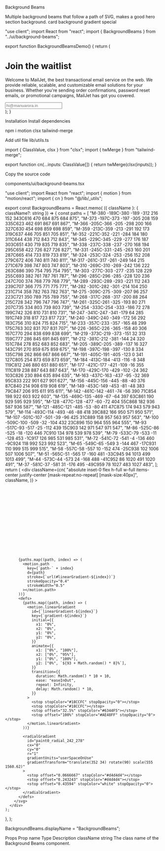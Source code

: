 Background Beams

Multiple background beams that follow a path of SVG, makes a good hero section background.
card
background
gradient
special

"use client";
import React from "react";
import { BackgroundBeams } from "../ui/background-beams";
 
export function BackgroundBeamsDemo() {
  return (
    <div className="h-[40rem] w-full rounded-md bg-neutral-950 relative flex flex-col items-center justify-center antialiased">
      <div className="max-w-2xl mx-auto p-4">
        <h1 className="relative z-10 text-lg md:text-7xl  bg-clip-text text-transparent bg-gradient-to-b from-neutral-200 to-neutral-600  text-center font-sans font-bold">
          Join the waitlist
        </h1>
        <p></p>
        <p className="text-neutral-500 max-w-lg mx-auto my-2 text-sm text-center relative z-10">
          Welcome to MailJet, the best transactional email service on the web.
          We provide reliable, scalable, and customizable email solutions for
          your business. Whether you&apos;re sending order confirmations,
          password reset emails, or promotional campaigns, MailJet has got you
          covered.
        </p>
        <input
          type="text"
          placeholder="hi@manuarora.in"
          className="rounded-lg border border-neutral-800 focus:ring-2 focus:ring-teal-500  w-full relative z-10 mt-4  bg-neutral-950 placeholder:text-neutral-700"
        />
      </div>
      <BackgroundBeams />
    </div>
  );
}

Installation
Install dependencies

npm i motion clsx tailwind-merge

Add util file
lib/utils.ts

import { ClassValue, clsx } from "clsx";
import { twMerge } from "tailwind-merge";
 
export function cn(...inputs: ClassValue[]) {
  return twMerge(clsx(inputs));
}

Copy the source code

components/ui/background-beams.tsx

"use client";
import React from "react";
import { motion } from "motion/react";
import { cn } from "@/lib/_utils";

 
export const BackgroundBeams = React.memo(
  ({ className }: { className?: string }) => {
    const paths = [
      "M-380 -189C-380 -189 -312 216 152 343C616 470 684 875 684 875",
      "M-373 -197C-373 -197 -305 208 159 335C623 462 691 867 691 867",
      "M-366 -205C-366 -205 -298 200 166 327C630 454 698 859 698 859",
      "M-359 -213C-359 -213 -291 192 173 319C637 446 705 851 705 851",
      "M-352 -221C-352 -221 -284 184 180 311C644 438 712 843 712 843",
      "M-345 -229C-345 -229 -277 176 187 303C651 430 719 835 719 835",
      "M-338 -237C-338 -237 -270 168 194 295C658 422 726 827 726 827",
      "M-331 -245C-331 -245 -263 160 201 287C665 414 733 819 733 819",
      "M-324 -253C-324 -253 -256 152 208 279C672 406 740 811 740 811",
      "M-317 -261C-317 -261 -249 144 215 271C679 398 747 803 747 803",
      "M-310 -269C-310 -269 -242 136 222 263C686 390 754 795 754 795",
      "M-303 -277C-303 -277 -235 128 229 255C693 382 761 787 761 787",
      "M-296 -285C-296 -285 -228 120 236 247C700 374 768 779 768 779",
      "M-289 -293C-289 -293 -221 112 243 239C707 366 775 771 775 771",
      "M-282 -301C-282 -301 -214 104 250 231C714 358 782 763 782 763",
      "M-275 -309C-275 -309 -207 96 257 223C721 350 789 755 789 755",
      "M-268 -317C-268 -317 -200 88 264 215C728 342 796 747 796 747",
      "M-261 -325C-261 -325 -193 80 271 207C735 334 803 739 803 739",
      "M-254 -333C-254 -333 -186 72 278 199C742 326 810 731 810 731",
      "M-247 -341C-247 -341 -179 64 285 191C749 318 817 723 817 723",
      "M-240 -349C-240 -349 -172 56 292 183C756 310 824 715 824 715",
      "M-233 -357C-233 -357 -165 48 299 175C763 302 831 707 831 707",
      "M-226 -365C-226 -365 -158 40 306 167C770 294 838 699 838 699",
      "M-219 -373C-219 -373 -151 32 313 159C777 286 845 691 845 691",
      "M-212 -381C-212 -381 -144 24 320 151C784 278 852 683 852 683",
      "M-205 -389C-205 -389 -137 16 327 143C791 270 859 675 859 675",
      "M-198 -397C-198 -397 -130 8 334 135C798 262 866 667 866 667",
      "M-191 -405C-191 -405 -123 0 341 127C805 254 873 659 873 659",
      "M-184 -413C-184 -413 -116 -8 348 119C812 246 880 651 880 651",
      "M-177 -421C-177 -421 -109 -16 355 111C819 238 887 643 887 643",
      "M-170 -429C-170 -429 -102 -24 362 103C826 230 894 635 894 635",
      "M-163 -437C-163 -437 -95 -32 369 95C833 222 901 627 901 627",
      "M-156 -445C-156 -445 -88 -40 376 87C840 214 908 619 908 619",
      "M-149 -453C-149 -453 -81 -48 383 79C847 206 915 611 915 611",
      "M-142 -461C-142 -461 -74 -56 390 71C854 198 922 603 922 603",
      "M-135 -469C-135 -469 -67 -64 397 63C861 190 929 595 929 595",
      "M-128 -477C-128 -477 -60 -72 404 55C868 182 936 587 936 587",
      "M-121 -485C-121 -485 -53 -80 411 47C875 174 943 579 943 579",
      "M-114 -493C-114 -493 -46 -88 418 39C882 166 950 571 950 571",
      "M-107 -501C-107 -501 -39 -96 425 31C889 158 957 563 957 563",
      "M-100 -509C-100 -509 -32 -104 432 23C896 150 964 555 964 555",
      "M-93 -517C-93 -517 -25 -112 439 15C903 142 971 547 971 547",
      "M-86 -525C-86 -525 -18 -120 446 7C910 134 978 539 978 539",
      "M-79 -533C-79 -533 -11 -128 453 -1C917 126 985 531 985 531",
      "M-72 -541C-72 -541 -4 -136 460 -9C924 118 992 523 992 523",
      "M-65 -549C-65 -549 3 -144 467 -17C931 110 999 515 999 515",
      "M-58 -557C-58 -557 10 -152 474 -25C938 102 1006 507 1006 507",
      "M-51 -565C-51 -565 17 -160 481 -33C945 94 1013 499 1013 499",
      "M-44 -573C-44 -573 24 -168 488 -41C952 86 1020 491 1020 491",
      "M-37 -581C-37 -581 31 -176 495 -49C959 78 1027 483 1027 483",
    ];
    return (
      <div
        className={cn(
          "absolute inset-0 flex h-full w-full items-center justify-center [mask-repeat:no-repeat] [mask-size:40px]",
          className,
        )}
      >
        <svg
          className="pointer-events-none absolute z-0 h-full w-full"
          width="100%"
          height="100%"
          viewBox="0 0 696 316"
          fill="none"
          xmlns="http://www.w3.org/2000/svg"
        >
          <path
            d="M-380 -189C-380 -189 -312 216 152 343C616 470 684 875 684 875M-373 -197C-373 -197 -305 208 159 335C623 462 691 867 691 867M-366 -205C-366 -205 -298 200 166 327C630 454 698 859 698 859M-359 -213C-359 -213 -291 192 173 319C637 446 705 851 705 851M-352 -221C-352 -221 -284 184 180 311C644 438 712 843 712 843M-345 -229C-345 -229 -277 176 187 303C651 430 719 835 719 835M-338 -237C-338 -237 -270 168 194 295C658 422 726 827 726 827M-331 -245C-331 -245 -263 160 201 287C665 414 733 819 733 819M-324 -253C-324 -253 -256 152 208 279C672 406 740 811 740 811M-317 -261C-317 -261 -249 144 215 271C679 398 747 803 747 803M-310 -269C-310 -269 -242 136 222 263C686 390 754 795 754 795M-303 -277C-303 -277 -235 128 229 255C693 382 761 787 761 787M-296 -285C-296 -285 -228 120 236 247C700 374 768 779 768 779M-289 -293C-289 -293 -221 112 243 239C707 366 775 771 775 771M-282 -301C-282 -301 -214 104 250 231C714 358 782 763 782 763M-275 -309C-275 -309 -207 96 257 223C721 350 789 755 789 755M-268 -317C-268 -317 -200 88 264 215C728 342 796 747 796 747M-261 -325C-261 -325 -193 80 271 207C735 334 803 739 803 739M-254 -333C-254 -333 -186 72 278 199C742 326 810 731 810 731M-247 -341C-247 -341 -179 64 285 191C749 318 817 723 817 723M-240 -349C-240 -349 -172 56 292 183C756 310 824 715 824 715M-233 -357C-233 -357 -165 48 299 175C763 302 831 707 831 707M-226 -365C-226 -365 -158 40 306 167C770 294 838 699 838 699M-219 -373C-219 -373 -151 32 313 159C777 286 845 691 845 691M-212 -381C-212 -381 -144 24 320 151C784 278 852 683 852 683M-205 -389C-205 -389 -137 16 327 143C791 270 859 675 859 675M-198 -397C-198 -397 -130 8 334 135C798 262 866 667 866 667M-191 -405C-191 -405 -123 0 341 127C805 254 873 659 873 659M-184 -413C-184 -413 -116 -8 348 119C812 246 880 651 880 651M-177 -421C-177 -421 -109 -16 355 111C819 238 887 643 887 643M-170 -429C-170 -429 -102 -24 362 103C826 230 894 635 894 635M-163 -437C-163 -437 -95 -32 369 95C833 222 901 627 901 627M-156 -445C-156 -445 -88 -40 376 87C840 214 908 619 908 619M-149 -453C-149 -453 -81 -48 383 79C847 206 915 611 915 611M-142 -461C-142 -461 -74 -56 390 71C854 198 922 603 922 603M-135 -469C-135 -469 -67 -64 397 63C861 190 929 595 929 595M-128 -477C-128 -477 -60 -72 404 55C868 182 936 587 936 587M-121 -485C-121 -485 -53 -80 411 47C875 174 943 579 943 579M-114 -493C-114 -493 -46 -88 418 39C882 166 950 571 950 571M-107 -501C-107 -501 -39 -96 425 31C889 158 957 563 957 563M-100 -509C-100 -509 -32 -104 432 23C896 150 964 555 964 555M-93 -517C-93 -517 -25 -112 439 15C903 142 971 547 971 547M-86 -525C-86 -525 -18 -120 446 7C910 134 978 539 978 539M-79 -533C-79 -533 -11 -128 453 -1C917 126 985 531 985 531M-72 -541C-72 -541 -4 -136 460 -9C924 118 992 523 992 523M-65 -549C-65 -549 3 -144 467 -17C931 110 999 515 999 515M-58 -557C-58 -557 10 -152 474 -25C938 102 1006 507 1006 507M-51 -565C-51 -565 17 -160 481 -33C945 94 1013 499 1013 499M-44 -573C-44 -573 24 -168 488 -41C952 86 1020 491 1020 491M-37 -581C-37 -581 31 -176 495 -49C959 78 1027 483 1027 483M-30 -589C-30 -589 38 -184 502 -57C966 70 1034 475 1034 475M-23 -597C-23 -597 45 -192 509 -65C973 62 1041 467 1041 467M-16 -605C-16 -605 52 -200 516 -73C980 54 1048 459 1048 459M-9 -613C-9 -613 59 -208 523 -81C987 46 1055 451 1055 451M-2 -621C-2 -621 66 -216 530 -89C994 38 1062 443 1062 443M5 -629C5 -629 73 -224 537 -97C1001 30 1069 435 1069 435M12 -637C12 -637 80 -232 544 -105C1008 22 1076 427 1076 427M19 -645C19 -645 87 -240 551 -113C1015 14 1083 419 1083 419"
            stroke="url(#paint0_radial_242_278)"
            strokeOpacity="0.05"
            strokeWidth="0.5"
          ></path>
 
          {paths.map((path, index) => (
            <motion.path
              key={`path-` + index}
              d={path}
              stroke={`url(#linearGradient-${index})`}
              strokeOpacity="0.4"
              strokeWidth="0.5"
            ></motion.path>
          ))}
          <defs>
            {paths.map((path, index) => (
              <motion.linearGradient
                id={`linearGradient-${index}`}
                key={`gradient-${index}`}
                initial={{
                  x1: "0%",
                  x2: "0%",
                  y1: "0%",
                  y2: "0%",
                }}
                animate={{
                  x1: ["0%", "100%"],
                  x2: ["0%", "95%"],
                  y1: ["0%", "100%"],
                  y2: ["0%", `${93 + Math.random() * 8}%`],
                }}
                transition={{
                  duration: Math.random() * 10 + 10,
                  ease: "easeInOut",
                  repeat: Infinity,
                  delay: Math.random() * 10,
                }}
              >
                <stop stopColor="#18CCFC" stopOpacity="0"></stop>
                <stop stopColor="#18CCFC"></stop>
                <stop offset="32.5%" stopColor="#6344F5"></stop>
                <stop offset="100%" stopColor="#AE48FF" stopOpacity="0"></stop>
              </motion.linearGradient>
            ))}
 
            <radialGradient
              id="paint0_radial_242_278"
              cx="0"
              cy="0"
              r="1"
              gradientUnits="userSpaceOnUse"
              gradientTransform="translate(352 34) rotate(90) scale(555 1560.62)"
            >
              <stop offset="0.0666667" stopColor="#d4d4d4"></stop>
              <stop offset="0.243243" stopColor="#d4d4d4"></stop>
              <stop offset="0.43594" stopColor="white" stopOpacity="0"></stop>
            </radialGradient>
          </defs>
        </svg>
      </div>
    );
  },
);
 
BackgroundBeams.displayName = "BackgroundBeams";

Props
Prop name	Type	Description
className	string	The class name of the Background Beams component.